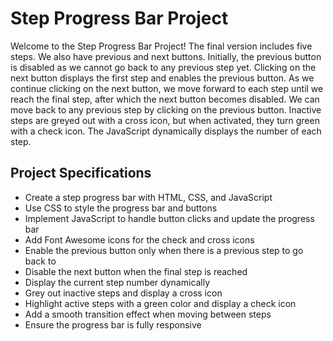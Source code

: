 # Step Progress Bar Project

Welcome to the Step Progress Bar Project! The final version includes five steps. We also have previous and next buttons. Initially, the previous button is disabled as we cannot go back to any previous step yet. Clicking on the next button displays the first step and enables the previous button. As we continue clicking on the next button, we move forward to each step until we reach the final step, after which the next button becomes disabled. We can move back to any previous step by clicking on the previous button. Inactive steps are greyed out with a cross icon, but when activated, they turn green with a check icon. The JavaScript dynamically displays the number of each step.

## Project Specifications

- Create a step progress bar with HTML, CSS, and JavaScript
- Use CSS to style the progress bar and buttons
- Implement JavaScript to handle button clicks and update the progress bar
- Add Font Awesome icons for the check and cross icons
- Enable the previous button only when there is a previous step to go back to
- Disable the next button when the final step is reached
- Display the current step number dynamically
- Grey out inactive steps and display a cross icon
- Highlight active steps with a green color and display a check icon
- Add a smooth transition effect when moving between steps
- Ensure the progress bar is fully responsive
